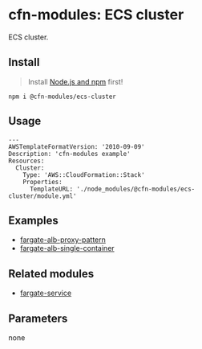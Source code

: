 # cfn-modules: ECS cluster

ECS cluster.

## Install

> Install [Node.js and npm](https://nodejs.org/) first!

```
npm i @cfn-modules/ecs-cluster
```

## Usage

```
---
AWSTemplateFormatVersion: '2010-09-09'
Description: 'cfn-modules example'
Resources:
  Cluster:
    Type: 'AWS::CloudFormation::Stack'
    Properties:
      TemplateURL: './node_modules/@cfn-modules/ecs-cluster/module.yml'
```

## Examples

* [fargate-alb-proxy-pattern](https://github.com/cfn-modules/docs/tree/master/examples/fargate-alb-proxy-pattern)
* [fargate-alb-single-container](https://github.com/cfn-modules/docs/tree/master/examples/fargate-alb-single-container)

## Related modules

* [fargate-service](https://github.com/cfn-modules/fargate-service)

## Parameters

none
